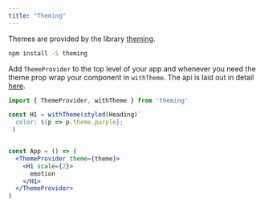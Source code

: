 ```yaml
---
title: "Theming"
---
```


Themes are provided by the library [theming](https://github.com/iamstarkov/theming).


```bash
npm install -S theming
```

Add `ThemeProvider` to the top level of your app and whenever you need the theme prop wrap your component in `withTheme`. The api is laid out in detail [here](https://github.com/iamstarkov/theming/blob/master/README.md#api).

```jsx
import { ThemeProvider, withTheme } from 'theming'

const H1 = withTheme(styled(Heading)`
  color: ${p => p.theme.purple};
`)


const App = () => (
  <ThemeProvider theme={theme}>
    <H1 scale={2}>
      emotion
    </H1>
  </ThemeProvider>
)
```




